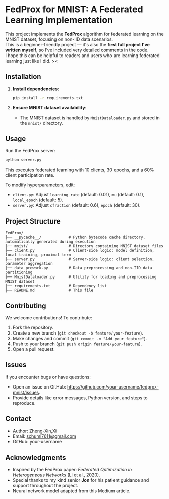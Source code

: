 # FedProx for MNIST: A Federated Learning Implementation

This project implements the **FedProx** algorithm for federated learning on the MNIST dataset, focusing on non-IID data scenarios.  
This is a beginner-friendly project — it's also the **first full project I've written myself**, so I’ve included very detailed comments in the code.  
I hope this can be helpful to readers and users who are learning federated learning just like I did. ><  

## Installation

1. **Install dependencies**:

   ```bash
   pip install -r requirements.txt
   ```

2. **Ensure MNIST dataset availability**:

   - The MNIST dataset is handled by `MnistDataloader.py` and stored in the `mnist/` directory.

## Usage

Run the FedProx server:

```bash
python server.py
```

This executes federated learning with 10 clients, 30 epochs, and a 60% client participation rate.

To modify hyperparameters, edit:

- `client.py`: Adjust `learning_rate` (default: 0.01), `mu` (default: 0.1), `local_epoch` (default: 5).
- `server.py`: Adjust `cfraction` (default: 0.6), `epoch` (default: 30).

## Project Structure

```
FedProx/
├── __pycache__/            # Python bytecode cache directory, automatically generated during execution
├── mnist/                  # Directory containing MNIST dataset files
├── client.py               # Client-side logic: model definition, local training, proximal term
├── server.py               # Server-side logic: client selection, parameter aggregation
├── data_prework.py         # Data preprocessing and non-IID data partitioning
├── MnistDataloader.py      # Utility for loading and preprocessing MNIST dataset
├── requirements.txt        # Dependency list
├── README.md               # This file
```

## Contributing

We welcome contributions! To contribute:

1. Fork the repository.
2. Create a new branch (`git checkout -b feature/your-feature`).
3. Make changes and commit (`git commit -m "Add your feature"`).
4. Push to your branch (`git push origin feature/your-feature`).
5. Open a pull request.

## Issues

If you encounter bugs or have questions:

- Open an issue on GitHub: https://github.com/your-username/fedprox-mnist/issues.
- Provide details like error messages, Python version, and steps to reproduce.

## Contact

- Author: Zheng-Xin,Xi
- Email: schumi7611@gmail.com
- GitHub: your-username

## Acknowledgments

- Inspired by the FedProx paper: *Federated Optimization in Heterogeneous Networks* (Li et al., 2020).
- Special thanks to my kind senior **Jon** for his patient guidance and support throughout the project.
- Neural network model adapted from this Medium article.